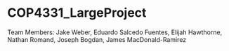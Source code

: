 # COP4331_LargeProject

Team Members: Jake Weber, Eduardo Salcedo Fuentes, Elijah Hawthorne, Nathan Romand, Joseph Bogdan, James MacDonald-Ramirez

